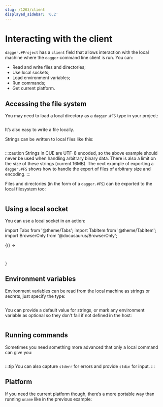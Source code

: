 ```yaml
---
slug: /1203/client
displayed_sidebar: '0.2'
---
```


# Interacting with the client

`dagger.#Project` has a `client` field that allows interaction with the local machine where the `dagger` command line client is run. You can:

- Read and write files and directories;
- Use local sockets;
- Load environment variables;
- Run commands;
- Get current platform.

## Accessing the file system

You may need to load a local directory as a `dagger.#FS` type in your project:

```cue file=../tests/core-concepts/client/plans/fs.cue

```

It’s also easy to write a file locally.

Strings can be written to local files like this:

```cue file=../tests/core-concepts/client/plans/file.cue

```

:::caution
Strings in CUE are UTF-8 encoded, so the above example should never be used when handling arbitrary binary data. There is also a limit on the size of these strings (current 16MB). The next example of exporting a `dagger.#FS` shows how to handle the export of files of arbitrary size and encoding.
:::

Files and directories (in the form of a `dagger.#FS`) can be exported to the local filesystem too:

```cue file=../tests/core-concepts/client/plans/file_export.cue

```

## Using a local socket

You can use a local socket in an action:

import Tabs from '@theme/Tabs';
import TabItem from '@theme/TabItem';
import BrowserOnly from '@docusaurus/BrowserOnly';

<BrowserOnly>
  {() =>
<Tabs defaultValue={ window.navigator.userAgent.indexOf('Win') != -1 ? 'windows': 'unix'} groupId="client-env">

<TabItem value="unix" label="Linux/macOS">

```cue file=../tests/core-concepts/client/plans/unix.cue

```

</TabItem>

<TabItem value="windows" label="Windows">

```cue file=../tests/core-concepts/client/plans/windows.cue

```

</TabItem>
</Tabs>
  }
</BrowserOnly>

## Environment variables

Environment variables can be read from the local machine as strings or secrets, just specify the type:

```cue file=../tests/core-concepts/client/plans/env.cue

```

You can provide a default value for strings, or mark any environment variable as optional so they don't fail if not defined in the host:

```cue file=../tests/core-concepts/client/plans/env_optional.cue

```

## Running commands

Sometimes you need something more advanced that only a local command can give you:

```cue file=../tests/core-concepts/client/plans/cmd.cue

```

:::tip
You can also capture `stderr` for errors and provide `stdin` for input.
:::

## Platform

If you need the current platform though, there’s a more portable way than running `uname` like in the previous example:

```cue file=../tests/core-concepts/client/plans/platform.cue

```
